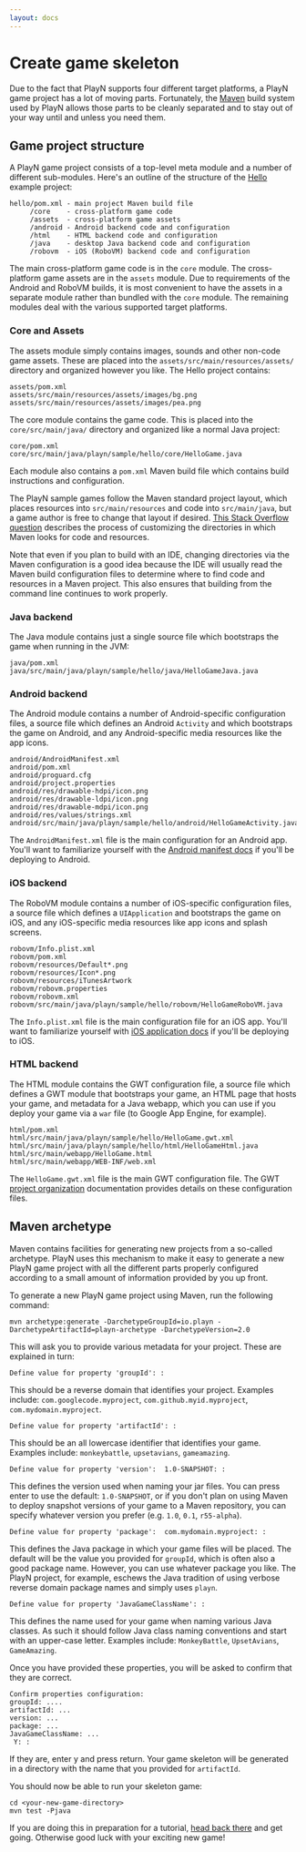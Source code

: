 ```yaml
---
layout: docs
---
```


# Create game skeleton

Due to the fact that PlayN supports four different target platforms, a PlayN game project has a lot
of moving parts. Fortunately, the [Maven] build system used by PlayN allows those parts to be
cleanly separated and to stay out of your way until and unless you need them.

## Game project structure

A PlayN game project consists of a top-level meta module and a number of different sub-modules.
Here's an outline of the structure of the [Hello] example project:

```
hello/pom.xml - main project Maven build file
     /core    - cross-platform game code
     /assets  - cross-platform game assets
     /android - Android backend code and configuration
     /html    - HTML backend code and configuration
     /java    - desktop Java backend code and configuration
     /robovm  - iOS (RoboVM) backend code and configuration
```

The main cross-platform game code is in the `core` module. The cross-platform game assets are in
the `assets` module. Due to requirements of the Android and RoboVM builds, it is most convenient to
have the assets in a separate module rather than bundled with the `core` module. The remaining
modules deal with the various supported target platforms.

### Core and Assets

The assets module simply contains images, sounds and other non-code game assets. These are placed
into the `assets/src/main/resources/assets/` directory and organized however you like. The Hello
project contains:

```
assets/pom.xml
assets/src/main/resources/assets/images/bg.png
assets/src/main/resources/assets/images/pea.png
```

The core module contains the game code. This is placed into the `core/src/main/java/` directory
and organized like a normal Java project:

```
core/pom.xml
core/src/main/java/playn/sample/hello/core/HelloGame.java
```

Each module also contains a `pom.xml` Maven build file which contains build instructions and
configuration.

The PlayN sample games follow the Maven standard project layout, which places resources into
`src/main/resources` and code into `src/main/java`, but a game author is free to change that layout
if desired. [This Stack Overflow question] describes the process of customizing the directories in
which Maven looks for code and resources.

Note that even if you plan to build with an IDE, changing directories via the Maven configuration
is a good idea because the IDE will usually read the Maven build configuration files to determine
where to find code and resources in a Maven project. This also ensures that building from the
command line continues to work properly.

### Java backend

The Java module contains just a single source file which bootstraps the game when running in the
JVM:

```
java/pom.xml
java/src/main/java/playn/sample/hello/java/HelloGameJava.java
```

### Android backend

The Android module contains a number of Android-specific configuration files, a source file which
defines an Android `Activity` and which bootstraps the game on Android, and any Android-specific
media resources like the app icons.

```
android/AndroidManifest.xml
android/pom.xml
android/proguard.cfg
android/project.properties
android/res/drawable-hdpi/icon.png
android/res/drawable-ldpi/icon.png
android/res/drawable-mdpi/icon.png
android/res/values/strings.xml
android/src/main/java/playn/sample/hello/android/HelloGameActivity.java
```

The `AndroidManifest.xml` file is the main configuration for an Android app. You'll want to
familiarize yourself with the [Android manifest docs] if you'll be deploying to Android.

### iOS backend

The RoboVM module contains a number of iOS-specific configuration files, a source file which
defines a `UIApplication` and bootstraps the game on iOS, and any iOS-specific media resources like
app icons and splash screens.

```
robovm/Info.plist.xml
robovm/pom.xml
robovm/resources/Default*.png
robovm/resources/Icon*.png
robovm/resources/iTunesArtwork
robovm/robovm.properties
robovm/robovm.xml
robovm/src/main/java/playn/sample/hello/robovm/HelloGameRoboVM.java
```

The `Info.plist.xml` file is the main configuration file for an iOS app. You'll want to
familiarize yourself with [iOS application docs] if you'll be deploying to iOS.

### HTML backend

The HTML module contains the GWT configuration file, a source file which defines a GWT module that
bootstraps your game, an HTML page that hosts your game, and metadata for a Java webapp, which you
can use if you deploy your game via a `war` file (to Google App Engine, for example).

```
html/pom.xml
html/src/main/java/playn/sample/hello/HelloGame.gwt.xml
html/src/main/java/playn/sample/hello/html/HelloGameHtml.java
html/src/main/webapp/HelloGame.html
html/src/main/webapp/WEB-INF/web.xml
```

The `HelloGame.gwt.xml` file is the main GWT configuration file. The GWT [project organization]
documentation provides details on these configuration files.

## Maven archetype

Maven contains facilities for generating new projects from a so-called archetype. PlayN uses this
mechanism to make it easy to generate a new PlayN game project with all the different parts
properly configured according to a small amount of information provided by you up front.

To generate a new PlayN game project using Maven, run the following command:

```
mvn archetype:generate -DarchetypeGroupId=io.playn -DarchetypeArtifactId=playn-archetype -DarchetypeVersion=2.0
```

This will ask you to provide various metadata for your project. These are explained in turn:

```
Define value for property 'groupId': :
```

This should be a reverse domain that identifies your project. Examples include:
`com.googlecode.myproject`, `com.github.myid.myproject`, `com.mydomain.myproject`.

```
Define value for property 'artifactId': :
```

This should be an all lowercase identifier that identifies your game. Examples include:
`monkeybattle`, `upsetavians`, `gameamazing`.

```
Define value for property 'version':  1.0-SNAPSHOT: :
```

This defines the version used when naming your jar files. You can press enter to use the default:
`1.0-SNAPSHOT`, or if you don't plan on using Maven to deploy snapshot versions of your game to a
Maven repository, you can specify whatever version you prefer (e.g. `1.0`, `0.1`, `r55-alpha`).

```
Define value for property 'package':  com.mydomain.myproject: :
```

This defines the Java package in which your game files will be placed. The default will be the
value you provided for `groupId`, which is often also a good package name. However, you can use
whatever package you like. The PlayN project, for example, eschews the Java tradition of using
verbose reverse domain package names and simply uses `playn`.

```
Define value for property 'JavaGameClassName': :
```

This defines the name used for your game when naming various Java classes. As such it should follow
Java class naming conventions and start with an upper-case letter. Examples include:
`MonkeyBattle`, `UpsetAvians`, `GameAmazing`.

Once you have provided these properties, you will be asked to confirm that they are correct.

```
Confirm properties configuration:
groupId: ....
artifactId: ...
version: ...
package: ...
JavaGameClassName: ...
 Y: :
```

If they are, enter y and press return. Your game skeleton will be generated in a directory with the
name that you provided for `artifactId`.

You should now be able to run your skeleton game:

```
cd <your-new-game-directory>
mvn test -Pjava
```

If you are doing this in preparation for a tutorial, [head back there](index.html#tutorials) and get
going. Otherwise good luck with your exciting new game!

[Android manifest docs]: https://developer.android.com/guide/topics/manifest/manifest-intro.html
[Hello]: http://github.com/playn/playn-samples/tree/master/hello
[Maven]: http://maven.apache.org/
[This Stack Overflow question]: http://stackoverflow.com/questions/4955359/changing-the-maven-structure-src-java-to-src-javasource
[iOS application docs]: https://developer.apple.com/library/ios/documentation/iPhone/Conceptual/iPhoneOSProgrammingGuide/Introduction/Introduction.html
[project organization]: http://www.gwtproject.org/doc/latest/DevGuideOrganizingProjects.html
